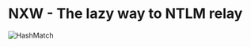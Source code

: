 # NXW - The lazy way to NTLM relay

![HashMatch](https://github.com/rmdavy/ntlmrelayx-wrap/blob/master/relay.jpg)
